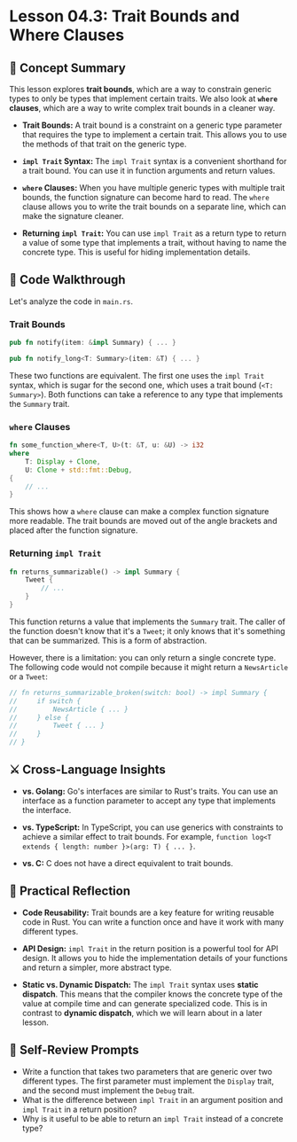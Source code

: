 # Lesson 04.3: Trait Bounds and Where Clauses

## 🧠 Concept Summary

This lesson explores **trait bounds**, which are a way to constrain generic types to only be types that implement certain traits. We also look at **`where` clauses**, which are a way to write complex trait bounds in a cleaner way.

- **Trait Bounds:** A trait bound is a constraint on a generic type parameter that requires the type to implement a certain trait. This allows you to use the methods of that trait on the generic type.

- **`impl Trait` Syntax:** The `impl Trait` syntax is a convenient shorthand for a trait bound. You can use it in function arguments and return values.

- **`where` Clauses:** When you have multiple generic types with multiple trait bounds, the function signature can become hard to read. The `where` clause allows you to write the trait bounds on a separate line, which can make the signature cleaner.

- **Returning `impl Trait`:** You can use `impl Trait` as a return type to return a value of some type that implements a trait, without having to name the concrete type. This is useful for hiding implementation details.

## 🧩 Code Walkthrough

Let's analyze the code in `main.rs`.

### Trait Bounds

```rust
pub fn notify(item: &impl Summary) { ... }

pub fn notify_long<T: Summary>(item: &T) { ... }
```

These two functions are equivalent. The first one uses the `impl Trait` syntax, which is sugar for the second one, which uses a trait bound (`<T: Summary>`). Both functions can take a reference to any type that implements the `Summary` trait.

### `where` Clauses

```rust
fn some_function_where<T, U>(t: &T, u: &U) -> i32
where
    T: Display + Clone,
    U: Clone + std::fmt::Debug,
{
    // ...
}
```

This shows how a `where` clause can make a complex function signature more readable. The trait bounds are moved out of the angle brackets and placed after the function signature.

### Returning `impl Trait`

```rust
fn returns_summarizable() -> impl Summary {
    Tweet {
        // ...
    }
}
```

This function returns a value that implements the `Summary` trait. The caller of the function doesn't know that it's a `Tweet`; it only knows that it's something that can be summarized. This is a form of abstraction.

However, there is a limitation: you can only return a single concrete type. The following code would not compile because it might return a `NewsArticle` or a `Tweet`:

```rust
// fn returns_summarizable_broken(switch: bool) -> impl Summary {
//     if switch {
//         NewsArticle { ... }
//     } else {
//         Tweet { ... }
//     }
// }
```

## ⚔️ Cross-Language Insights

- **vs. Golang:** Go's interfaces are similar to Rust's traits. You can use an interface as a function parameter to accept any type that implements the interface.

- **vs. TypeScript:** In TypeScript, you can use generics with constraints to achieve a similar effect to trait bounds. For example, `function log<T extends { length: number }>(arg: T) { ... }`.

- **vs. C:** C does not have a direct equivalent to trait bounds.

## 🚀 Practical Reflection

- **Code Reusability:** Trait bounds are a key feature for writing reusable code in Rust. You can write a function once and have it work with many different types.

- **API Design:** `impl Trait` in the return position is a powerful tool for API design. It allows you to hide the implementation details of your functions and return a simpler, more abstract type.

- **Static vs. Dynamic Dispatch:** The `impl Trait` syntax uses **static dispatch**. This means that the compiler knows the concrete type of the value at compile time and can generate specialized code. This is in contrast to **dynamic dispatch**, which we will learn about in a later lesson.

## 🧩 Self-Review Prompts

- Write a function that takes two parameters that are generic over two different types. The first parameter must implement the `Display` trait, and the second must implement the `Debug` trait.
- What is the difference between `impl Trait` in an argument position and `impl Trait` in a return position?
- Why is it useful to be able to return an `impl Trait` instead of a concrete type?
